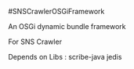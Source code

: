 #SNSCrawlerOSGiFramework

An OSGi dynamic bundle framework

For SNS Crawler

Depends on Libs :
scribe-java
jedis

